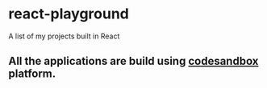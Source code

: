 # react-playground
A list of my projects built in React

## All the applications are build using [codesandbox](https://codesandbox.io/dashboard/recent) platform.
